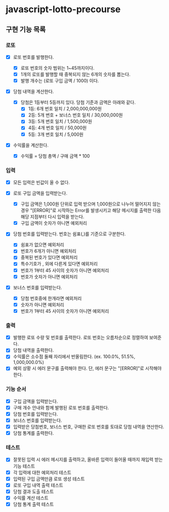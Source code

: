# javascript-lotto-precourse

## 구현 기능 목록

### 로또

- [x] 로또 번호를 발행한다.
  - [x] 로또 번호의 숫자 범위는 1~45까지이다.
  - [x] 1개의 로또를 발행할 때 중복되지 않는 6개의 숫자를 뽑는다.
  - [x] 발행 개수는 (로또 구입 금액 / 1000) 이다.
- [x] 당첨 내역을 계산한다.

  - [x] 당첨은 1등부터 5등까지 있다. 당첨 기준과 금액은 아래와 같다.
    - [x] 1등: 6개 번호 일치 / 2,000,000,000원
    - [x] 2등: 5개 번호 + 보너스 번호 일치 / 30,000,000원
    - [x] 3등: 5개 번호 일치 / 1,500,000원
    - [x] 4등: 4개 번호 일치 / 50,000원
    - [x] 5등: 3개 번호 일치 / 5,000원

- [x] 수익률을 계산한다.
  - [x] 수익률 = 당첨 총액 / 구매 금액 \* 100

### 입력

- [x] 모든 입력은 빈값이 올 수 없다.
- [x] 로또 구입 금액을 입력받는다.
  - [x] 구입 금액은 1,000원 단위로 입력 받으며 1,000원으로 나누어 떨어지지 않는 경우 "[ERROR]"로 시작하는 Error를 발생시키고 해당 메시지를 출력한 다음 해당 지점부터 다시 입력을 받는다.
  - [x] 구입 금액이 숫자가 아니면 예외처리
- [x] 당첨 번호를 입력받는다. 번호는 쉼표(,)를 기준으로 구분한다.

  - [x] 쉼표가 없으면 예외처리
  - [x] 번호가 6개가 아니면 예외처리
  - [x] 중복된 번호가 있다면 예외처리
  - [x] 특수기호가 , 외에 다른게 있다면 예외처리
  - [x] 번호가 1부터 45 사이의 숫자가 아니면 예외처리
  - [x] 번호가 숫자가 아니면 예외처리

- [x] 보너스 번호를 입력받는다.
  - [x] 당첨 번호중에 한개라면 예외처리
  - [x] 숫자가 아니면 예외처리
  - [x] 번호가 1부터 45 사이의 숫자가 아니면 예외처리

### 출력

- [x] 발행한 로또 수량 및 번호를 출력한다. 로또 번호는 오름차순으로 정렬하여 보여준다.
- [x] 당첨 내역을 출력한다.
- [x] 수익률은 소수점 둘째 자리에서 반올림한다. (ex. 100.0%, 51.5%, 1,000,000.0%)
- [x] 예외 상황 시 에러 문구를 출력해야 한다. 단, 에러 문구는 "[ERROR]"로 시작해야 한다.

### 기능 순서

- [x] 구입 금액을 입력받는다.
- [x] 구매 개수 안내와 함께 발행된 로또 번호를 출력한다.
- [x] 당첨 번호를 입력받는다.
- [x] 보너스 번호를 입력받는다.
- [x] 입력받은 당첨번호, 보너스 번호, 구매한 로또 번호를 토대로 당첨 내역을 연산한다.
- [x] 당첨 통계를 출력한다.

### 테스트

- [x] 잘못된 입력 시 에러 메시지를 출력하고, 올바른 입력이 들어올 때까지 재입력 받는 기능 테스트
- [x] 각 입력에 대한 예외처리 테스트
- [x] 입력된 구입 금액만큼 로또 생성 테스트
- [x] 로또 구입 내역 출력 테스트
- [x] 당첨 결과 도출 테스트
- [x] 수익률 계산 테스트
- [x] 당첨 통계 출력 테스트
